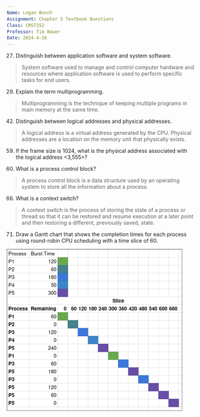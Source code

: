 ```yaml
---
Name: Logan Bunch
Assignment: Chapter 5 Textbook Questions
Class: CMST252
Professor: Tim Bower
Date: 2024-4-26
---
```


27. Distinguish between application software and system software.

> System software used to manage and control computer hardware and resources where application software is used to perform specific tasks for end users.

29. Explain the term multiprogramming.

> Multiprogramming is the technique of keeping multiple programs in main memory at the same time.

42. Distinguish between logical addresses and physical addresses.

> A logical address is a virtual address generated by the CPU. Physical addresses are a location on the memory unit that physically exists.

59. If the frame size is 1024, what is the physical address associated with the logical address <3,555>?

60. What is a process control block?

> A process control block is a data structure used by an operating system to store all the information about a process.

66. What is a context switch?

> A context switch is the process of storing the state of a process or thread so that it can be restored and resume execution at a later point and then restoring a different, previously saved, state.

71. Draw a Gantt chart that shows the completion times for each process using round-robin CPU scheduling with a time slice of 60.

![gantt chart](./images/gantt.png)
